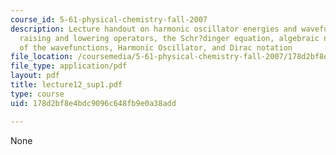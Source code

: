 ```yaml
---
course_id: 5-61-physical-chemistry-fall-2007
description: Lecture handout on harmonic oscillator energies and wavefunctions via
  raising and lowering operators, the Schr?dinger equation, algebraic normalization
  of the wavefunctions, Harmonic Oscillator, and Dirac notation
file_location: /coursemedia/5-61-physical-chemistry-fall-2007/178d2bf8e4bdc9096c648fb9e0a38add_lecture12_sup1.pdf
file_type: application/pdf
layout: pdf
title: lecture12_sup1.pdf
type: course
uid: 178d2bf8e4bdc9096c648fb9e0a38add

---
```

None